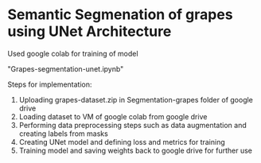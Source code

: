 # Semantic Segmenation of grapes using UNet Architecture

Used google colab for training of model

"Grapes-segmentation-unet.ipynb"

Steps for implementation:
1. Uploading grapes-dataset.zip in Segmentation-grapes folder of google drive
2. Loading dataset to VM of google colab from google drive
3. Performing data preprocessing steps such as data augmentation and creating labels from masks
4. Creating UNet model and defining loss and metrics for training
5. Training model and saving weights back to google drive for further use

